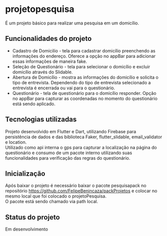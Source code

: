 # projetopesquisa

É um projeto básico para realizar uma pesquisa em um domicílio.

## Funcionalidades do projeto
- Cadastro de Domicilio - tela para cadastrar domicílio preenchendo as informações do endereço. Oferece a opção no appBar para adicionar essas informações de maneira fake. <br>
- Seleção de Questionário - tela para selecionar o domicílio e excluir domicílio através do Slidable.<br>
- Abertura de Domicílio - mostra as informações do domicílio e solicita o tipo de entrevista. Dependendo do tipo de entrevista selecionado a entrevista é encerrada ou vai para o questionário.<br>
- Questionário - tela de questionário para o domicílio responder. Opção no appBar para capturar as coordenadas no momento do questionário está sendo aplicado.<br>

## Tecnologias utilizadas
Projeto desenvolvido em Flutter e Dart, utilizando Firebase para persistência de dados e das biblioteca Faker, flutter_slidable, email_validator e location.<br> 
Utilizado como api interna o gps para capturar a localização na página do questionário e consumo de um pacote interno utilizando suas funcionalidades para verificação das regras do questionário.

## Inicialização
Após baixar o projeto é necessário baixar o pacote pesquisapack no repositório https://github.com/FelipeBenincaza/packProjetos e colocar no mesmo local que foi colocado o projetoPesquisa.<br>
O pacote está sendo chamado via path local.

## Status do projeto
Em desenvolvimento